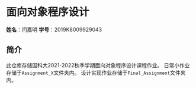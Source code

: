 # 面向对象程序设计
**姓名**：闫嘉明
**学号**：2019K8009929043
## 简介
此仓库存储国科大2021-2022秋季学期面向对象程序设计课程作业。
日常小作业存储于`Assignment_X`文件夹内。
设计实现作业存储于`Final_Assignment`文件夹内。

